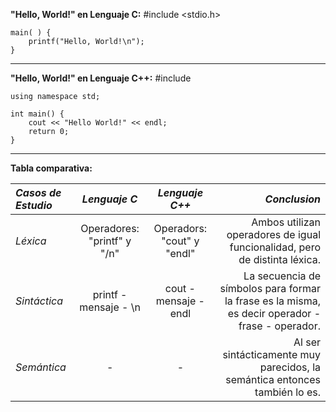 **"Hello, World!" en Lenguaje C:**
    #include <stdio.h>

    main( ) {
        printf("Hello, World!\n");
    } 

---------------

**"Hello, World!" en Lenguaje C++:**
    #include <iostream>

    using namespace std;

    int main() {
        cout << "Hello World!" << endl;
        return 0;
    }

----------------

**Tabla comparativa:**

| _Casos de Estudio_ | _Lenguaje C_ | _Lenguaje C++_ | _Conclusion_ |
| :-------- | :-------: | :--------: | --------:
| _Léxica_ | Operadores: "printf" y "/n" | Operadors: "cout" y "endl" | Ambos utilizan operadores de igual funcionalidad, pero de distinta léxica. |
| _Sintáctica_ | printf - mensaje - \n | cout - mensaje - endl | La secuencia de símbolos para formar la frase es la misma, es decir operador - frase - operador. |
| _Semántica_ | - | - | Al ser sintácticamente muy parecidos, la semántica entonces también lo es. |